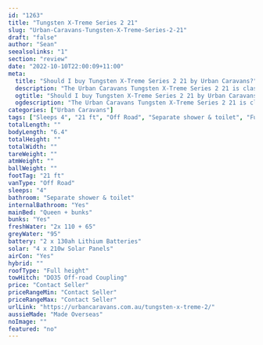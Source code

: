 ```yaml
---
id: "1263"
title: "Tungsten X-Treme Series 2 21"
slug: "Urban-Caravans-Tungsten-X-Treme-Series-2-21"
draft: "false"
author: "Sean"
seealsolinks: "1"
section: "review"
date: "2022-10-10T22:00:09+11:00"
meta:
  title: "Should I buy Tungsten X-Treme Series 2 21 by Urban Caravans?"
  description: "The Urban Caravans Tungsten X-Treme Series 2 21 is classed as Off Road, and sleeps 4 people. It is Made Overseas and comes in at 21 ft. It generally has Separate shower & toilet."
  ogtitle: "Should I buy Tungsten X-Treme Series 2 21 by Urban Caravans?"
  ogdescription: "The Urban Caravans Tungsten X-Treme Series 2 21 is classed as Off Road, and sleeps 4 people. It is Made Overseas and comes in at 21 ft. It generally has Separate shower & toilet."
categories: ["Urban Caravans"]
tags: ["Sleeps 4", "21 ft", "Off Road", "Separate shower & toilet", "Full height", "Price Unknown", "Made Overseas"]
totalLength: ""
bodyLength: "6.4"
totalHeight: ""
totalWidth: ""
tareWeight: ""
atmWeight: ""
ballWeight: ""
footTag: "21 ft"
vanType: "Off Road"
sleeps: "4"
bathroom: "Separate shower & toilet"
internalBathroom: "Yes"
mainBed: "Queen + bunks"
bunks: "Yes"
freshWater: "2x 110 + 65"
greyWater: "95"
battery: "2 x 130ah Lithium Batteries"
solar: "4 x 210w Solar Panels"
airCon: "Yes"
hybrid: ""
roofType: "Full height"
towHitch: "DO35 Off-road Coupling"
price: "Contact Seller"
priceRangeMin: "Contact Seller"
priceRangeMax: "Contact Seller"
urlLink: "https://urbancaravans.com.au/tungsten-x-treme-2/"
aussieMade: "Made Overseas"
noImage: ""
featured: "no"
---
```

